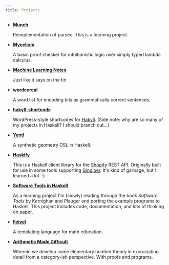 ```yaml
---
title: Projects
---
```


* [**Munch**](/munch/munch.html)

    Reimplementation of parsec. This is a learning project.

* [**Mycelium**](/mycelium/Mycelium.html)

    A basic proof checker for intuitionistic logic over simply typed lambda calculus.

* [**Machine Learning Notes**](/pages/ml.html)

    Just like it says on the tin.

* [**wordcereal**](https://github.com/nbloomf/wordcereal)

    A word list for encoding bits as grammatically correct sentences.

* [**hakyll-shortcode**](https://github.com/nbloomf/hakyll-shortcode)

    WordPress-style shortcodes for [Hakyll](https://jaspervdj.be/hakyll/). (Side note: why are so many of my projects in Haskell? I should branch out...)

* [**Yentl**](http://github.com/nbloomf/yentl)

    A synthetic geometry DSL in Haskell.

* [**Haskify**](http://github.com/nbloomf/haskify)

    This is a Haskell client library for the [Shopify](http://www.shopify.com) REST API. Originally built for use in some tools supporting [Gingiber](http://www.gingiber.com). It's kind of garbage, but I learned a lot. :)

* [**Software Tools in Haskell**](/pages/sth/index.html)

    As a learning project I'm (slowly) reading through the book *Software Tools* by Kernighan and Plauger and porting the example programs to Haskell. This project includes code, documentation, and lots of thinking on paper.

* [**Feivel**](http://github.com/nbloomf/feivel)

    A templating language for math education.

* [**Arithmetic Made Difficult**](/pages/amd.html)

    Wherein we develop some elementary number theory in excruciating detail from a category-ish perspective. With proofs and programs.
